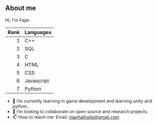
## About me

Hi, I'm Fajar.

| Rank | Languages |
|-----:|-----------|
|     1| C++       |
|     2| SQL       |
|     3| C         |
|     4| HTML      |
|     5| CSS       |
|     6| Javascript|
|     7| Python    |


- 🌱 I’m currently learning in game development and learning unity and python.
- 👯 I’m looking to collaborate on open source and research projects.
- 📫 How to reach me: 
  Email: manhalhads@gmail.com

